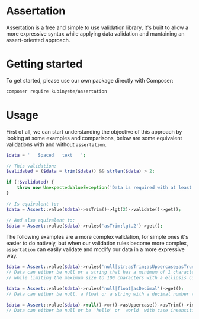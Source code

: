 # Assertation

Assertation is a free and simple to use validation library, it's built to allow a more expressive syntax while applying
data validation and mantaining an assert-oriented approach.

# Getting started

To get started, please use our own package directly with Composer:

```sh
composer require kubinyete/assertation
```

# Usage

First of all, we can start understanding the objective of this approach by looking at some examples and comparisons,
below are some equivalent validations with and without `assertation`.

```php
$data = '   Spaced   text   ';

// This validation:
$validated = ($data = trim($data)) && strlen($data) > 2;

if (!$validated) {
    throw new UnexpectedValueException('Data is required with at least 2 characters');
}

// Is equivalent to:
$data = Assert::value($data)->asTrim()->lgt(2)->validate()->get();

// And also equivalent to:
$data = Assert::value($data)->rules('asTrim;lgt,2')->get();
```

The following examples are a more complex validation, for simple ones it's easier to do natively, but when our validation
rules become more complex, `assertation` can easily validate and modify our data in a more expressive way.

```php
$data = Assert::value($data)->rules('null|str;asTrim;asUppercase;asTruncate,100;lgt,1')->get();
// Data can either be null or a string that has a minimum of 1 character and has every character in uppercase
// while limiting the maximum size to 100 characters with a ellipsis cutoff.

$data = Assert::value($data)->rules('null|float|asDecimal')->get();
// Data can either be null, a float or a string with a decimal number (Ex: 123.23).

$data = Assert::value($data)->null()->or()->asUppercase()->asTrim()->in(['HELLO', 'WORLD'])->get();
// Data can either be null or be 'hello' or 'world' with case insensitivity, resulting only in a upper case result.
```
